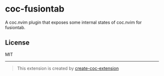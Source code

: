 # coc-fusiontab

A coc.nvim plugin that exposes some internal states of coc.nvim for fusiontab.

## License

MIT

---

> This extension is created by [create-coc-extension](https://github.com/fannheyward/create-coc-extension)
